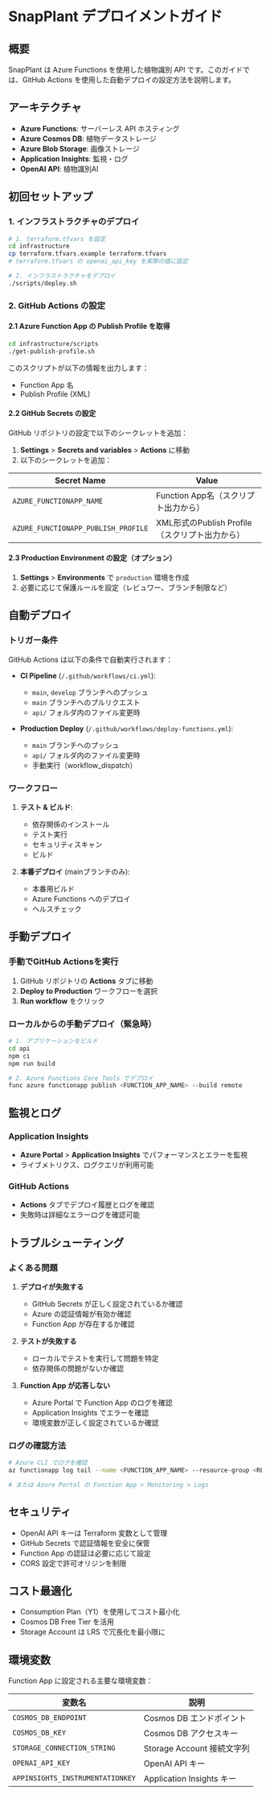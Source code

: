 # SnapPlant デプロイメントガイド

## 概要

SnapPlant は Azure Functions を使用した植物識別 API です。このガイドでは、GitHub Actions を使用した自動デプロイの設定方法を説明します。

## アーキテクチャ

- **Azure Functions**: サーバーレス API ホスティング
- **Azure Cosmos DB**: 植物データストレージ
- **Azure Blob Storage**: 画像ストレージ
- **Application Insights**: 監視・ログ
- **OpenAI API**: 植物識別AI

## 初回セットアップ

### 1. インフラストラクチャのデプロイ

```bash
# 1. terraform.tfvars を設定
cd infrastructure
cp terraform.tfvars.example terraform.tfvars
# terraform.tfvars の openai_api_key を実際の値に設定

# 2. インフラストラクチャをデプロイ
./scripts/deploy.sh
```

### 2. GitHub Actions の設定

#### 2.1 Azure Function App の Publish Profile を取得

```bash
cd infrastructure/scripts
./get-publish-profile.sh
```

このスクリプトが以下の情報を出力します：
- Function App 名
- Publish Profile (XML)

#### 2.2 GitHub Secrets の設定

GitHub リポジトリの設定で以下のシークレットを追加：

1. **Settings** > **Secrets and variables** > **Actions** に移動
2. 以下のシークレットを追加：

| Secret Name | Value |
|-------------|-------|
| `AZURE_FUNCTIONAPP_NAME` | Function App名（スクリプト出力から） |
| `AZURE_FUNCTIONAPP_PUBLISH_PROFILE` | XML形式のPublish Profile（スクリプト出力から） |

#### 2.3 Production Environment の設定（オプション）

1. **Settings** > **Environments** で `production` 環境を作成
2. 必要に応じて保護ルールを設定（レビュワー、ブランチ制限など）

## 自動デプロイ

### トリガー条件

GitHub Actions は以下の条件で自動実行されます：

- **CI Pipeline** (`/.github/workflows/ci.yml`):
  - `main`, `develop` ブランチへのプッシュ
  - `main` ブランチへのプルリクエスト
  - `api/` フォルダ内のファイル変更時

- **Production Deploy** (`/.github/workflows/deploy-functions.yml`):
  - `main` ブランチへのプッシュ
  - `api/` フォルダ内のファイル変更時
  - 手動実行（workflow_dispatch）

### ワークフロー

1. **テスト & ビルド**:
   - 依存関係のインストール
   - テスト実行
   - セキュリティスキャン
   - ビルド

2. **本番デプロイ** (mainブランチのみ):
   - 本番用ビルド
   - Azure Functions へのデプロイ
   - ヘルスチェック

## 手動デプロイ

### 手動でGitHub Actionsを実行

1. GitHub リポジトリの **Actions** タブに移動
2. **Deploy to Production** ワークフローを選択
3. **Run workflow** をクリック

### ローカルからの手動デプロイ（緊急時）

```bash
# 1. アプリケーションをビルド
cd api
npm ci
npm run build

# 2. Azure Functions Core Tools でデプロイ
func azure functionapp publish <FUNCTION_APP_NAME> --build remote
```

## 監視とログ

### Application Insights

- **Azure Portal** > **Application Insights** でパフォーマンスとエラーを監視
- ライブメトリクス、ログクエリが利用可能

### GitHub Actions

- **Actions** タブでデプロイ履歴とログを確認
- 失敗時は詳細なエラーログを確認可能

## トラブルシューティング

### よくある問題

1. **デプロイが失敗する**
   - GitHub Secrets が正しく設定されているか確認
   - Azure の認証情報が有効か確認
   - Function App が存在するか確認

2. **テストが失敗する**
   - ローカルでテストを実行して問題を特定
   - 依存関係の問題がないか確認

3. **Function App が応答しない**
   - Azure Portal で Function App のログを確認
   - Application Insights でエラーを確認
   - 環境変数が正しく設定されているか確認

### ログの確認方法

```bash
# Azure CLI でログを確認
az functionapp log tail --name <FUNCTION_APP_NAME> --resource-group <RESOURCE_GROUP_NAME>

# または Azure Portal の Function App > Monitoring > Logs
```

## セキュリティ

- OpenAI API キーは Terraform 変数として管理
- GitHub Secrets で認証情報を安全に保管
- Function App の認証は必要に応じて設定
- CORS 設定で許可オリジンを制限

## コスト最適化

- Consumption Plan（Y1）を使用してコスト最小化
- Cosmos DB Free Tier を活用
- Storage Account は LRS で冗長化を最小限に

## 環境変数

Function App に設定される主要な環境変数：

| 変数名 | 説明 |
|--------|------|
| `COSMOS_DB_ENDPOINT` | Cosmos DB エンドポイント |
| `COSMOS_DB_KEY` | Cosmos DB アクセスキー |
| `STORAGE_CONNECTION_STRING` | Storage Account 接続文字列 |
| `OPENAI_API_KEY` | OpenAI API キー |
| `APPINSIGHTS_INSTRUMENTATIONKEY` | Application Insights キー |